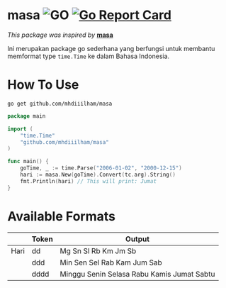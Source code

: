 # masa ![GO](https://github.com/mhdiiilham/masa/actions/workflows/go.yml/badge.svg) [![Go Report Card](https://goreportcard.com/badge/github.com/mhdiiilham/masa)](https://goreportcard.com/report/github.com/mhdiiilham/masa)

*This package was inspired by* **[masa](https://github.com/armedi/masa)**

Ini merupakan package go sederhana yang berfungsi untuk membantu memformat type `time.Time` ke dalam Bahasa Indonesia.

# How To Use
```
go get github.com/mhdiiilham/masa
```

```go
package main

import (
    "time.Time"
    "github.com/mhdiiilham/masa"
)

func main() {
    goTime, _ := time.Parse("2006-01-02", "2000-12-15")
    hari := masa.New(goTime).Convert(tc.arg).String()
    fmt.Println(hari) // This will print: Jumat
}
```

# Available Formats
|         | Token | Output                                          |
| ------: | ----- | ----------------------------------------------- |
|    Hari | dd    | Mg Sn Sl Rb Km Jm Sb                            |
|         | ddd   | Min Sen Sel Rab Kam Jum Sab                     |
|         | dddd  | Minggu Senin Selasa Rabu Kamis Jumat Sabtu      |
